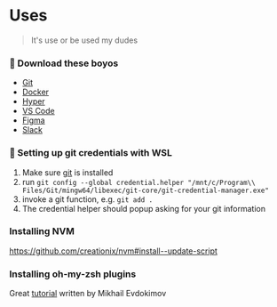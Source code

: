 # Uses

> It's use or be used my dudes

### 💾 Download these boyos
- [Git](https://git-scm.com/book/en/v2/Getting-Started-Installing-Git)
- [Docker](https://www.docker.com/)
- [Hyper](https://hyper.is/)
- [VS Code](https://code.visualstudio.com/)
- [Figma](https://www.figma.com/downloads/)
- [Slack](https://slack.com/downloads/)

### 🌳 Setting up git credentials with WSL
1. Make sure [git](https://git-scm.com/) is installed
2. run `git config --global credential.helper "/mnt/c/Program\\ Files/Git/mingw64/libexec/git-core/git-credential-manager.exe"`
3. invoke a git function, e.g. `git add .`
4. The credential helper should popup asking for your git information

### Installing NVM
https://github.com/creationix/nvm#install--update-script

### Installing oh-my-zsh plugins
Great [tutorial](https://bit.ly/2U8ztVd) written by Mikhail Evdokimov